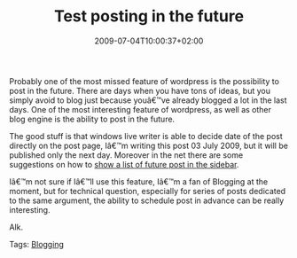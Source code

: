 ﻿---
title: "Test posting in the future"
description: ""
date: 2009-07-04T10:00:37+02:00
draft: false
tags: [Blogging]
categories: [General]
---
Probably one of the most missed feature of wordpress is the possibility to post in the future. There are days when you have tons of ideas, but you simply avoid to blog just because youâ€™ve already blogged a lot in the last days. One of the most interesting feature of wordpress, as well as other blog engine is the ability to post in the future.

The good stuff is that windows live writer is able to decide date of the post directly on the post page, Iâ€™m writing this post 03 July 2009, but it will be published only the next day. Moreover in the net there are some suggestions on how to [show a list of future post in the sidebar](http://webdemar.com/wordpress/display-future-posts-in-your-wordpress-theme/).

Iâ€™m not sure if Iâ€™ll use this feature, Iâ€™m a fan of Blogging at the moment, but for technical question, especially for series of posts dedicated to the same argument, the ability to schedule post in advance can be really interesting.

Alk.

Tags: [Blogging](http://technorati.com/tag/Blogging)
